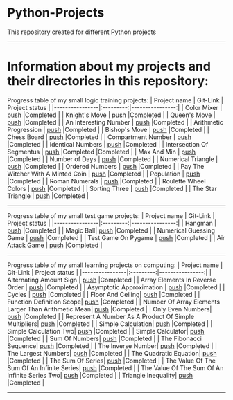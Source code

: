 # Python-Projects
This repository created for different Python projects
____
# Information about my projects and their directories in this repository:

Progress table of my small logic training projects:
| Project name | Git-Link | Project status |
|----------------|:---------:|----------------:|
| Color Mixer | [push](https://github.com/xmzboy/Python-Projects/tree/main/logical_tasks/color_mixer) |Completed |
| Knight's Move | [push](https://github.com/xmzboy/Python-Projects/tree/main/logical_tasks/knight_move) |Completed |
| Queen's Move | [push](https://github.com/xmzboy/Python-Projects/tree/main/logical_tasks/queen_move) |Completed |
| An Interesting Number | [push](https://github.com/xmzboy/Python-Projects/tree/main/logical_tasks/an_interesting_number) |Completed |
| Arithmetic Progression | [push](https://github.com/xmzboy/Python-Projects/tree/main/logical_tasks/arithmetic_progression) |Completed |
| Bishop's Move | [push](https://github.com/xmzboy/Python-Projects/tree/main/logical_tasks/bishop_move) |Completed |
| Chess Board | [push](https://github.com/xmzboy/Python-Projects/tree/main/logical_tasks/chess_board) |Completed |
| Compartment Number | [push](https://github.com/xmzboy/Python-Projects/tree/main/logical_tasks/compartment_number) |Completed |
| Identical Numbers | [push](https://github.com/xmzboy/Python-Projects/tree/main/logical_tasks/identical_numbers) |Completed |
| Intersection Of Segmentus | [push](https://github.com/xmzboy/Python-Projects/tree/main/logical_tasks/intersection_of_segments) |Completed |Completed |
| Max And Min | [push](https://github.com/xmzboy/Python-Projects/tree/main/logical_tasks/max_and_min) |Completed |
| Number of Days | [push](https://github.com/xmzboy/Python-Projects/tree/main/logical_tasks/number_of_days) |Completed |
| Numerical Triangle | [push](https://github.com/xmzboy/Python-Projects/tree/main/logical_tasks/numerical_triangle) |Completed |
| Ordered Numbers | [push](https://github.com/xmzboy/Python-Projects/tree/main/logical_tasks/ordered_numbers) |Completed |
| Pay The Witcher With A Minted Coin | [push](https://github.com/xmzboy/Python-Projects/tree/main/logical_tasks/pay_the_witcher_with_a_minted_сoin) |Completed |
| Population | [push](https://github.com/xmzboy/Python-Projects/tree/main/logical_tasks/population) |Completed |
| Roman Numerals | [push](https://github.com/xmzboy/Python-Projects/tree/main/logical_tasks/roman_numerals) |Completed |
| Roulette Wheel Colors | [push](https://github.com/xmzboy/Python-Projects/tree/main/logical_tasks/roulette_wheel_colors) |Completed |
| Sorting Three | [push](https://github.com/xmzboy/Python-Projects/tree/main/logical_tasks/sorting_three) |Completed |
| The Star Triangle | [push](https://github.com/xmzboy/Python-Projects/tree/main/logical_tasks/the_star_triangle) |Completed |
____

Progress table of my small test game projects:
| Project name | Git-Link | Project status |
|----------------|:---------:|----------------:|
| Hangman | [push](https://github.com/xmzboy/Python-Projects/tree/main/minigames/hangman) |Completed | 
| Magic Ball| [push](https://github.com/xmzboy/Python-Projects/tree/main/minigames/magic_ball) |Completed |
| Numerical Guessing Game | [push](https://github.com/xmzboy/Python-Projects/tree/main/minigames/numerical_guessing_game) |Completed | 
| Test Game On Pygame | [push](https://github.com/xmzboy/Python-Projects/tree/main/minigames/a_little_game_on_pygame) |Completed |
| Air Attack Game | [push](https://github.com/xmzboy/Python-Projects/tree/main/minigames/game_air_attack) |Completed |
____

Progress table of my small learning projects on computing:
| Project name | Git-Link | Project status |
|----------------|:---------:|----------------:|
| Alternating Amount Sign | [push](https://github.com/xmzboy/Python-Projects/tree/main/simple_calculation/alternating_amount_sign) |Completed |
| Array Elements In Reverse Order | [push](https://github.com/xmzboy/Python-Projects/tree/main/simple_calculation/array_elements_in_reverse_order) |Completed |
| Asymptotic Approximation | [push](https://github.com/xmzboy/Python-Projects/tree/main/simple_calculation/asymptotic_approximation) |Completed |
| Cycles | [push](https://github.com/xmzboy/Python-Projects/tree/main/simple_calculation/cycles) |Completed |
| Floor And Ceiling| [push](https://github.com/xmzboy/Python-Projects/tree/main/simple_calculation/floor_and_ceiling) |Completed |
| Function Definition Scope| [push](https://github.com/xmzboy/Python-Projects/tree/main/simple_calculation/function_definition_scope) |Completed |
| Number Of Array Elements Larger Than Arithmetic Mean| [push](https://github.com/xmzboy/Python-Projects/tree/main/simple_calculation/number_of_array_elements_larger_than_arithmetic_mean) |Completed |
| Only Even Numbers| [push](https://github.com/xmzboy/Python-Projects/tree/main/simple_calculation/only_even_numbers) |Completed |
| Represent A Number As A Product Of Simple Multipliers| [push](https://github.com/xmzboy/Python-Projects/tree/main/simple_calculation/represent_a_number_as_a_product_of_simple_multipliers) |Completed |
| Simple Calculation| [push](https://github.com/xmzboy/Python-Projects/tree/main/simple_calculation/simple_calculation) |Completed |
| Simple Calculation Two| [push](https://github.com/xmzboy/Python-Projects/tree/main/simple_calculation/simple_calculation_1) |Completed |
| Simple Calculator| [push](https://github.com/xmzboy/Python-Projects/tree/main/simple_calculation/simple_calculator) |Completed |
| Sum Of Numbers| [push](https://github.com/xmzboy/Python-Projects/tree/main/simple_calculation/sum_of_numbers) |Completed |
| The Fibonacci Sequence| [push](https://github.com/xmzboy/Python-Projects/tree/main/simple_calculation/the_fibonacci_sequence) |Completed |
| The Inverse Number| [push](https://github.com/xmzboy/Python-Projects/tree/main/simple_calculation/the_inverse_number) |Completed |
| The Largest Numbers| [push](https://github.com/xmzboy/Python-Projects/tree/main/simple_calculation/the_largest_numbers) |Completed |
| The Quadratic Equation| [push](https://github.com/xmzboy/Python-Projects/tree/main/simple_calculation/the_quadratic_equation) |Completed |
| The Sum Of Series| [push](https://github.com/xmzboy/Python-Projects/tree/main/simple_calculation/the_sum_of_series) |Completed |
| The Value Of The Sum Of An Infinite Series| [push](https://github.com/xmzboy/Python-Projects/tree/main/simple_calculation/the_value_of_the_sum_of_an_infinite_series) |Completed |
| The Value Of The Sum Of An Infinite Series Two| [push](https://github.com/xmzboy/Python-Projects/tree/main/simple_calculation/the_value_of_the_sum_of_an_infinite_series_1) |Completed |
| Triangle Inequality| [push](https://github.com/xmzboy/Python-Projects/tree/main/simple_calculation/triangle_inequality) |Completed |
____
